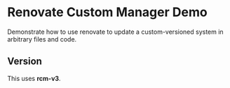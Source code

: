 # Renovate Custom Manager Demo

Demonstrate how to use renovate to update a custom-versioned system in arbitrary files and code.

## Version

This uses **rcm-v3**.
